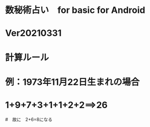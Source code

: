 # 数秘術占い　for basic for Android
# Ver20210331
# 計算ルール
# 例：1973年11月22日生まれの場合
# 1+9+7+3+1+1+2+2==>26
#　故に　2+6=8になる




